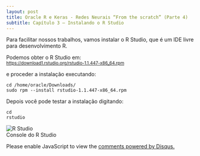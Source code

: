 ```yaml
---
layout: post
title: Oracle R e Keras - Redes Neurais “From the scratch” (Parte 4)
subtitle: Capítulo 3 – Instalando o R Studio
---
```


Para facilitar nossos trabalhos, vamos instalar o R Studio, que é um IDE livre para desenvolvimento R. 

Podemos obter o R Studio em:  
<sub><a href="https://download1.rstudio.org/rstudio-1.1.447-x86_64.rpm" target="_blank">https://download1.rstudio.org/rstudio-1.1.447-x86_64.rpm</a></sub>

e proceder a instalação executando:

```
cd /home/oracle/Downloads/ 
sudo rpm --install rstudio-1.1.447-x86_64.rpm
```

Depois você pode testar a instalação digitando:


```
cd  
rstudio
```

![R Studio](http://wilson-camargo-jr.github.io/img/rsutdio.jpg)  
Console do R Studio

<div id="disqus_thread"></div>
<script>
    
    
    var disqus_config = function () {
        // Replace PAGE_URL with your page's canonical URL variable
        this.page.url = 'https://wilson-camargo-jr.github.io/2018-06-19-ANN-ORE-P4';  
        
        // Replace PAGE_IDENTIFIER with your page's unique identifier variable
        this.page.identifier = '2018-06-19-ANN-ORE-P4'; 
    };
    

    
    (function() {  // REQUIRED CONFIGURATION VARIABLE: EDIT THE SHORTNAME BELOW
        var d = document, s = d.createElement('script');
        
        // IMPORTANT: Replace EXAMPLE with your forum shortname!
        s.src = 'https://wilson-camargo-jr.disqus.com/embed.js';
        
        s.setAttribute('data-timestamp', +new Date());
        (d.head || d.body).appendChild(s);
    })();
</script>
<noscript>
    Please enable JavaScript to view the 
    <a href="https://disqus.com/?ref_noscript" rel="nofollow">
        comments powered by Disqus.
    </a>
</noscript>
